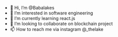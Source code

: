 - 👋 Hi, I’m @Babalakes
- 👀 I’m interested in software engineering
- 🌱 I’m currently learning react.js
- 💞️ I’m looking to collaborate on blockchain project
- 📫 How to reach me via instagram @_thelake

<!---
Babalakes/Babalakes is a ✨ special ✨ repository because its `README.md` (this file) appears on your GitHub profile.
You can click the Preview link to take a look at your changes.
--->
